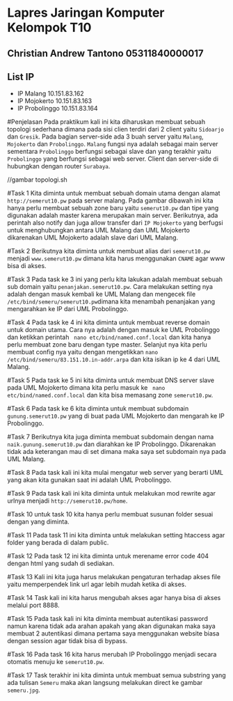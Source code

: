 # Lapres Jaringan Komputer Kelompok T10

## Christian Andrew Tantono 05311840000017

## List IP
- IP Malang 10.151.83.162
- IP Mojokerto 10.151.83.163
- IP Probolinggo 10.151.83.164

#Penjelasan
Pada praktikum kali ini kita diharuskan membuat sebuah topologi sederhana dimana pada sisi clien terdiri dari 2 client yaitu ```Sidoarjo``` dan ```Gresik```. Pada bagian server-side ada 3 buah server yaitu ```Malang```, ```Mojokerto``` dan ```Probolinggo```. ```Malang``` fungsi nya adalah sebagai main server sementara ```Probolinggo``` berfungsi sebagai slave dan yang terakhir yaitu ```Probolinggo``` yang berfungsi sebagai web server. Client dan server-side di hubungkan dengan router ```Surabaya```.

//gambar topologi.sh

#Task 1
Kita diminta untuk membuat sebuah domain utama dengan alamat ```http://semerut10.pw``` pada server malang. Pada gambar dibawah ini kita hanya perlu membuat sebuah zone baru yaitu ``semerut10.pw`` dan tipe yang digunakan adalah master karena merupakan main server. Berikutnya, ada perintah also notify dan juga allow transfer dari ``IP Mojokerto`` yang berfugsi untuk menghubungkan antara UML Malang dan UML Mojokerto dikarenakan UML Mojokerto adalah slave dari UML Malang.

#Task 2
Berikutnya kita diminta untuk membuat alias dari ``semerut10.pw`` menjadi ``www.semerut10.pw`` dimana kita harus menggunakan `CNAME` agar www bisa di akses. 

#Task 3
Pada task ke 3 ini yang perlu kita lakukan adalah membuat sebuah sub domain yaitu ``penanjakan.semerut10.pw``. Cara melakukan setting nya adalah dengan masuk kembali ke UML Malang dan mengecek file ``/etc/bind/semeru/semerut10.pw``dimana kita menambah penanjakan yang mengarahkan ke IP dari UML Probolinggo.

#Task 4
Pada task ke 4 ini kita diminta untuk membuat reverse domain untuk domain utama. Cara nya adalah dengan masuk ke UML Probolinggo dan ketikkan perintah ``` nano etc/bind/named.conf.local``` dan kita hanya perlu membuat zone baru dengan type master. Selanjut nya kita perlu membuat config nya yaitu dengan mengetikkan ```nano /etc/bind/semeru/83.151.10.in-addr.arpa``` dan kita isikan ip ke 4 dari UML Malang.

#Task 5
Pada task ke 5 ini kita diminta untuk membuat DNS server slave pada UML Mojokerto dimana kita perlu masuk ke ``` nano etc/bind/named.conf.local``` dan kita bisa memasang zone ``semerut10.pw``.

#Task 6
Pada task ke 6 kita diminta untuk membuat subdomain ``gunung.semerut10.pw`` yang di buat pada UML Mojokerto dan mengarah ke IP Probolinggo.

#Task 7
Berikutnya kita juga diminta membuat subdomain dengan nama ``naik.gunung.semerut10.pw`` dan diarahkan ke IP Probolinggo. Dikarenakan tidak ada keterangan mau di set dimana maka saya set subdomain nya pada UML Malang.

#Task 8 
Pada task kali ini kita mulai mengatur web server yang berarti UML yang akan kita gunakan saat ini adalah UML Probolinggo.

#Task 9 
Pada task kali ini kita diminta untuk melakukan mod rewrite agar urlnya menjadi `http://semerut10.pw/home`.

#Task 10
untuk task 10 kita hanya perlu membuat susunan folder sesuai dengan yang diminta.

#Task 11
Pada task 11 ini kita diminta untuk melakukan setting htaccess agar folder yang berada di dalam public.

#Task 12
Pada task 12 ini kita diminta untuk merename error code 404 dengan html yang sudah di sediakan.

#Task 13 
Kali ini kita juga harus melakukan pengaturan terhadap akses file yaitu memperpendek link url agar lebih mudah ketika di akses.

#Task 14
Task kali ini kita harus mengubah akses agar hanya bisa di akses melalui port 8888.

#Task 15
Pada task kali ini kita diminta membuat autentikasi password namun karena tidak ada arahan apakah yang akan digunakan maka saya membuat 2 autentikasi dimana pertama saya menggunakan website biasa dengan session agar tidak bisa di bypass. 

#Task 16
Pada task 16 kita harus merubah IP Probolinggo menjadi secara otomatis menuju ke `semerut10.pw`.

#Task 17
Task terakhir ini kita diminta untuk membuat semua substring yang ada tulisan ```Semeru``` maka akan langsung melakukan direct ke gambar ```semeru.jpg```.